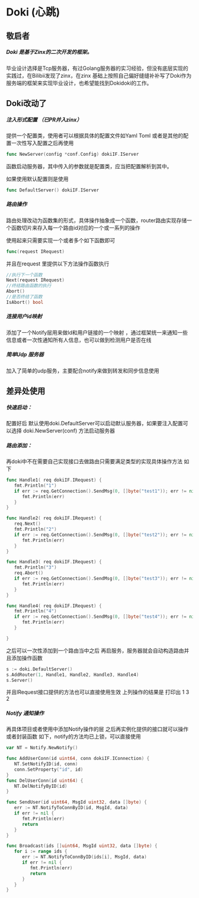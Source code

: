 # Doki (心跳)



## 敬启者

##### Doki 是基于Zinx的二次开发的框架。

毕业设计选择是Tcp服务器，有过Golang服务器的实习经验，但没有底层实现的实践过，在Bilibii发现了zinx，在zinx 基础上按照自己偏好缝缝补补写了Doki作为服务端的框架来实现毕业设计，也希望能找到Dokidoki的工作。



## Doki改动了



##### 注入形式配置 （已PR并入zinx）

提供一个配置类，使用者可以根据具体的配置文件如Yaml Toml 或者是其他的配置一次性写入配置之后再使用  

```go
func NewServer(config *conf.Config) dokiIF.IServer 
```

函数启动服务器，其中传入的参数就是配置类，应当把配置解析到其中。

如果使用默认配置则是使用 

```go
func DefaultServer() dokiIF.IServer 
```



##### 路由操作

路由处理改动为函数集的形式，具体操作抽象成一个函数，router路由实现存储一个函数切片来存入每一个路由id对应的一个或一系列的操作

使用起来只需要实现一个或者多个如下函数即可

```go
func(request IRequest)
```

并且在request 里提供以下方法操作函数执行

```go
//执行下一个函数
Next(request IRequest)
//终结路由函数的执行
Abort()
//是否终结了函数
IsAbort() bool
```



##### 连接用户id映射

添加了一个Notify层用来做Id和用户链接的一个映射 ，通过框架统一来通知一些信息或者一次性通知所有人信息，也可以做到检测用户是否在线



##### 简单Udp 服务器

加入了简单的udp服务，主要配合notify来做到转发和同步信息使用





## 差异处使用



##### 快速启动：

配置好后 默认使用doki.DefaultServer可以启动默认服务器，如果要注入配置可以选择 doki.NewServer(conf) 方法启动服务器



##### 路由添加：



再doki中不在需要自己实现接口去做路由只需要满足类型的实现具体操作方法  如下

```go
func Handle1( req dokiIF.IRequest) {
   fmt.Println("1")
   if err := req.GetConnection().SendMsg(0, []byte("test1")); err != nil {
      fmt.Println(err)
   }
}

func Handle2( req dokiIF.IRequest) {
   req.Next()
   fmt.Println("2")
   if err := req.GetConnection().SendMsg(0, []byte("test2")); err != nil {
      fmt.Println(err)
   }
}

func Handle3( req dokiIF.IRequest) {
   fmt.Println("3")
   req.Abort()
   if err := req.GetConnection().SendMsg(0, []byte("test3")); err != nil {
      fmt.Println(err)
   }
}

func Handle4( req dokiIF.IRequest) {
   fmt.Println("4")
   if err := req.GetConnection().SendMsg(0, []byte("test4")); err != nil {
      fmt.Println(err)
   }

}
```

之后可以一次性添加到一个路由当中之后 再启服务，服务器就会自动构造路由并且添加操作函数

```go
s := doki.DefaultServer()
s.AddRouter(1, Handle1, Handle2, Handle3, Handle4)
s.Server()
```

并且IRequest接口提供的方法也可以直接使用生效  上列操作的结果是 打印出 1 3 2





##### Notify 通知操作

再具体项目或者使用中添加Notify操作的层 之后再实例化提供的接口就可以操作或者封装函数 如下，notify的方法均已上锁，可以直接使用

```go
var NT = Notify.NewNotify()

func AddUserConn(id uint64, conn dokiIF.IConnection) {
   NT.SetNotifyID(id, conn)
   conn.SetProperty("id", id)
}
func DelUserConn(id uint64) {
   NT.DelNotifyByID(id)
}

func SendUser(id uint64, MsgId uint32, data []byte) {
   err := NT.NotifyToConnByID(id, MsgId, data)
   if err != nil {
      fmt.Println(err)
      return
   }
}

func Broadcast(ids []uint64, MsgId uint32, data []byte) {
   for i := range ids {
      err := NT.NotifyToConnByID(ids[i], MsgId, data)
      if err != nil {
         fmt.Println(err)
         return
      }
   }
}
```









